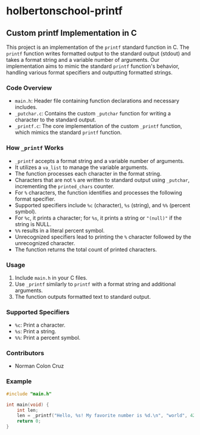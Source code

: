 # holbertonschool-printf
## Custom printf Implementation in C

This project is an implementation of the `printf` standard function in C. The `printf` function writes formatted output to the standard output (stdout) and takes a format string and a variable number of arguments. Our implementation aims to mimic the standard `printf` function's behavior, handling various format specifiers and outputting formatted strings.

### Code Overview

- `main.h`: Header file containing function declarations and necessary includes.
- `_putchar.c`: Contains the custom `_putchar` function for writing a character to the standard output.
- `_printf.c`: The core implementation of the custom `_printf` function, which mimics the standard `printf` function.

### How `_printf` Works

- `_printf` accepts a format string and a variable number of arguments.
- It utilizes a `va_list` to manage the variable arguments.
- The function processes each character in the format string.
- Characters that are not `%` are written to standard output using `_putchar`, incrementing the `printed_chars` counter.
- For `%` characters, the function identifies and processes the following format specifier.
- Supported specifiers include `%c` (character), `%s` (string), and `%%` (percent symbol).
- For `%c`, it prints a character; for `%s`, it prints a string or `"(null)"` if the string is NULL.
- `%%` results in a literal percent symbol.
- Unrecognized specifiers lead to printing the `%` character followed by the unrecognized character.
- The function returns the total count of printed characters.

### Usage

1. Include `main.h` in your C files.
2. Use `_printf` similarly to `printf` with a format string and additional arguments.
3. The function outputs formatted text to standard output.

### Supported Specifiers

- `%c`: Print a character.
- `%s`: Print a string.
- `%%`: Print a percent symbol.

### Contributors

- Norman Colon Cruz


### Example

```c
#include "main.h"

int main(void) {
    int len;
    len = _printf("Hello, %s! My favorite number is %d.\n", "world", 42);
    return 0;
}

